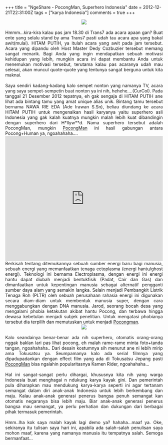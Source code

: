 +++
title = "NgeShare - PocongMan, Superhero Indonesia"
date = 2012-12-21T22:31:00Z
tags = ["karya Indonesia"]
comments = true
+++

<center><img border="0" src="https://3.bp.blogspot.com/-RyxQ1zogj7E/UNSAifsjwOI/AAAAAAAAAmE/skr-zrTqTfs/s1600/27398_100000958156781_5108_n.jpg" /></center><br />
<div style="text-align: justify;">Hmmm...kira-kira kalau pas jam 18.30 di Trans7 ada acara apaan gan? Buat ente yang selalu stand by ama Trans7 pasti udah tau acara apa yang bakal awit(mulai). HITAM PUTIH, ya itulah acara yang awit pada jam tersebut. Acara yang dipandu oleh Host Master Dedy Cozbuzier tersebut memang sangat menarik. Bagi Anda yang ingin mendapatkan sebuah motivasi kehidupan yang lebih, mungkin acara ini dapat membantu Anda untuk menemukan motivasi tersebut, terutama kalau pas acaranya udah mau selesai, akan muncul quote-quote yang tentunya sangat berguna untuk kita maknai.<br /><br />
Saya sendiri kadang-kadang kalo sempet nonton yang namanya TV, acara yang saya sempet-sempetin buat nonton ya ini nih, hehehe....(CurCol). Pada tanggal 21 Desember 2012 tepatnya, eh gak sengaja di HITAM PUTIH ane lihat ada bintang tamu yang amat unique alias unik. Bintang tamu tersebut bernama&nbsp;NAWA RIE EDA (Ade Irawan S.Sn), beliau&nbsp;diundang ke acara HITAM PUTIH untuk mengenalkan hasil karyanya yaitu superhero asli Indonesia yang gak kalah kuatnya mungkin malah lebih kuat dibandingin dengan superhero dari H*llyw**d. Nama superhero tersebut adalah PocongMan, mungkin <a href="http://jtoku.com/superhero/pocongman">PocongMan</a> ini hasil gabungan antara Pocong+Human ya, ngoahahaha....<br />
<iframe width="100%" height="400" src="https://www.youtube.com/embed/17RDCb_bNCc" frameborder="0" allow="accelerometer; autoplay; encrypted-media; gyroscope; picture-in-picture" allowfullscreen></iframe><br />
Berkisah tentang ditemukannya sebuah sumber energi baru bagi manusia, sebuah energi yang memanfaatkan tenaga ectoplasma (energi hantu/ghost energi). Teknologi ini bernama Electroplasma, dengan energi ini energi hantu dapat diubah menjadi bentukfisik (Padat, Cair dan Gas) dan dimanfaatkan untuk kepentingan manusia sebagai alternatif pengganti sumber daya alam yang semakin langka. Selain menjadi Pembangkit Listrik Tenaga Roh (PLTR) oleh sebuah perusahaan rahasia energi ini digunakan secara diam-diam untuk membentuk manusia super, dengan cara menggabungkan dengan DNA manusia. Jarod, seorang bocah desa yang mengalami phobia ketakutan akibat hantu Pocong, dan terbawa hingga dewasa kebetulan menjadi subjek penelitian. Untuk mengatasi phobianya tersebut dia terpilih dan memutuskan untuk menjadi <a href="http://jtoku.com/superhero/pocongman">Pocongman</a>.<br />
<center><img border="0" src="https://3.bp.blogspot.com/-szgjuotpae0/UNR_fEoj0sI/AAAAAAAAAlw/QVGrRnrP08I/s1600/pocongman.jpg" /></center><br />
Kalo seandainya benar-benar ada nih superhero, otomatis orang-orang nggak baklan lari pas lihat pocong, eh malah rame-rame minta foto+tanda tangan, ngoahahaha.. Dari desain kostumnya sih menurut ane ni lebih mirip ama Tokusatsu ya. Seumpamanya kalo ada serial filmnya yang dipadupadankan dengan effect film yang ada di Tokusatsu Jepang pasti <a href="http://www.jtoku.com/" target="_blank">PocongMan</a> bisa ngalahin popularitasnya Kamen Rider, ngoahahaha...<br /><br />
Hal ini sangat-sangat perlu dihargai, khususnya kita nih yang warga Indonesia buat menghagai n ndukung karya kayak gini. Dan pemerintah pula diharapkan mau mendukung karya-karya seperti ini agar tertanam semangat dalam diri anak-anak Indonesia untuk lebih berkembang dan maju. Kalau anak-anak generasi penerus bangsa penuh semangat kan otomatis negaranya bisa lebih maju. Biar anak-anak generasi penerus bangsa mau semangat, ya perlu perhatian dan dukungan dari berbagai pihak termasuk pemerintah.<br /><br />
Hmm..lha kok saya malah kayak lagi demo ya? hahaha...maaf ya. Oke, sekiranya itu tulisan saya hari ini, apabila ada salah-salah penulisan saya mohon maaf, karena yang namanya manusia itu tempatnya salah. Semoga bermanfaat...</div>
